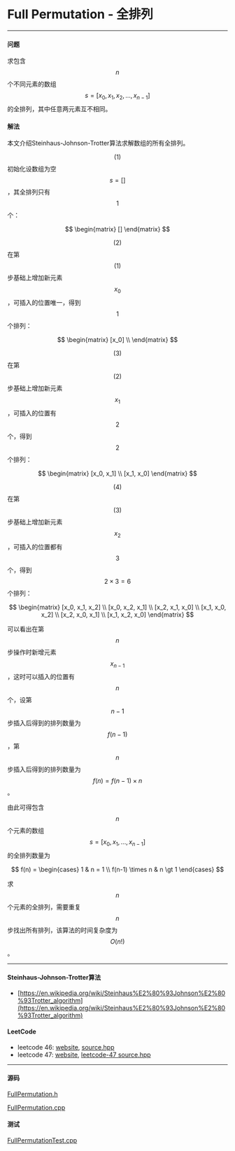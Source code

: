 <script type="text/javascript" src="https://cdnjs.cloudflare.com/ajax/libs/mathjax/2.7.1/MathJax.js?config=TeX-AMS-MML_HTMLorMML"></script>

# Full Permutation - 全排列

--------

#### 问题

求包含$$ n $$个不同元素的数组$$ s = [x_0, x_1, x_2, \dots, x_{n-1} ] $$的全排列，其中任意两元素互不相同。

#### 解法

本文介绍Steinhaus-Johnson-Trotter算法求解数组的所有全排列。

$$ (1) $$ 初始化设数组为空$$ s = [] $$，其全排列只有$$ 1 $$个：

$$
\begin{matrix}
[]
\end{matrix}
$$

$$ (2) $$ 在第$$ (1) $$步基础上增加新元素$$ x_0 $$，可插入的位置唯一，得到$$ 1 $$个排列：

$$
\begin{matrix}
[x_0] \\
\end{matrix}
$$

$$ (3) $$ 在第$$ (2) $$步基础上增加新元素$$ x_1 $$，可插入的位置有$$ 2 $$个，得到$$ 2 $$个排列：

$$
\begin{matrix}
[x_0, x_1] \\
[x_1, x_0]
\end{matrix}
$$

$$ (4) $$ 在第$$ (3) $$步基础上增加新元素$$ x_2 $$，可插入的位置都有$$ 3 $$个，得到$$ 2 \times 3 = 6 $$个排列：

$$
\begin{matrix}
[x_0, x_1, x_2] \\
[x_0, x_2, x_1] \\
[x_2, x_1, x_0] \\
[x_1, x_0, x_2] \\
[x_2, x_0, x_1] \\
[x_1, x_2, x_0]
\end{matrix}
$$

可以看出在第$$ n $$步操作时新增元素$$ x_{n-1} $$，这时可以插入的位置有$$ n $$个，设第$$ n - 1 $$步插入后得到的排列数量为$$ f(n-1) $$，第$$ n $$步插入后得到的排列数量为$$ f(n) = f(n-1) \times n $$。

由此可得包含$$ n $$个元素的数组$$ s = [x_0, x_1, \dots, x_{n-1}] $$的全排列数量为

$$
f(n) = 
\begin{cases}
1                   &   n = 1   \\
f(n-1) \times n     & n \gt 1
\end{cases}
$$

求$$ n $$个元素的全排列，需要重复$$ n $$步找出所有排列，该算法的时间复杂度为$$ O(n!) $$。

--------

#### Steinhaus-Johnson-Trotter算法

* [https://en.wikipedia.org/wiki/Steinhaus%E2%80%93Johnson%E2%80%93Trotter_algorithm](https://en.wikipedia.org/wiki/Steinhaus%E2%80%93Johnson%E2%80%93Trotter_algorithm)

#### LeetCode

* leetcode 46: [website](https://leetcode.com/problems/permutations/#/description), [source.hpp](https://github.com/zhaochenyou/Way-to-Algorithm/blob/master/leetcode/leetcode46.cpp)
* leetcode 47: [website](https://leetcode.com/problems/permutations-ii/), [leetcode-47 source.hpp](https://github.com/zhaochenyou/Way-to-Algorithm/blob/master/attachment/leetcode-47.hpp)

--------

#### 源码

[FullPermutation.h](https://github.com/linrongbin16/Way-to-Algorithm/blob/master/src/CombinatorialMathematics/FullPermutation.h)

[FullPermutation.cpp](https://github.com/linrongbin16/Way-to-Algorithm/blob/master/src/CombinatorialMathematics/FullPermutation.cpp)

#### 测试

[FullPermutationTest.cpp](https://github.com/linrongbin16/Way-to-Algorithm/blob/master/src/CombinatorialMathematics/FullPermutationTest.cpp)

